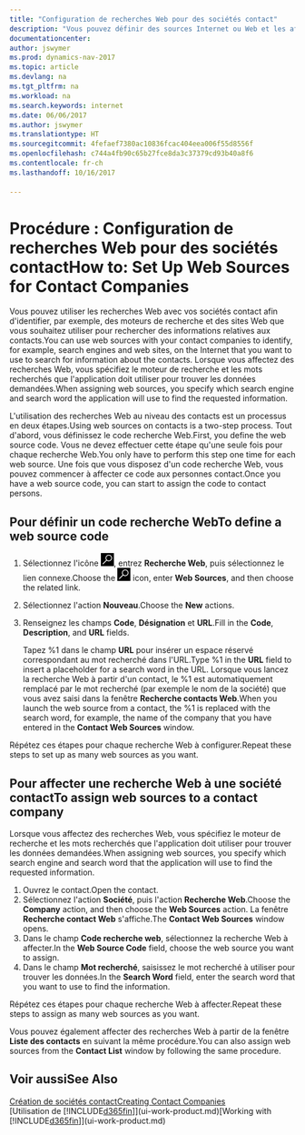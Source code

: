 ```yaml
---
title: "Configuration de recherches Web pour des sociétés contact"
description: "Vous pouvez définir des sources Internet ou Web et les affecter à une société contact pour identifier la manière dont vous souhaitez rechercher des informations sur vos contacts."
documentationcenter: 
author: jswymer
ms.prod: dynamics-nav-2017
ms.topic: article
ms.devlang: na
ms.tgt_pltfrm: na
ms.workload: na
ms.search.keywords: internet
ms.date: 06/06/2017
ms.author: jswymer
ms.translationtype: HT
ms.sourcegitcommit: 4fefaef7380ac10836fcac404eea006f55d8556f
ms.openlocfilehash: c744a4fb90c65b27fce8da3c37379cd93b40a8f6
ms.contentlocale: fr-ch
ms.lasthandoff: 10/16/2017

---
```

# <a name="how-to-set-up-web-sources-for-contact-companies"></a><span data-ttu-id="b126f-103">Procédure : Configuration de recherches Web pour des sociétés contact</span><span class="sxs-lookup"><span data-stu-id="b126f-103">How to: Set Up Web Sources for Contact Companies</span></span>
<span data-ttu-id="b126f-104">Vous pouvez utiliser les recherches Web avec vos sociétés contact afin d'identifier, par exemple, des moteurs de recherche et des sites Web que vous souhaitez utiliser pour rechercher des informations relatives aux contacts.</span><span class="sxs-lookup"><span data-stu-id="b126f-104">You can use web sources with your contact companies to identify, for example, search engines and web sites, on the Internet that you want to use to search for information about the contacts.</span></span> <span data-ttu-id="b126f-105">Lorsque vous affectez des recherches Web, vous spécifiez le moteur de recherche et les mots recherchés que l'application doit utiliser pour trouver les données demandées.</span><span class="sxs-lookup"><span data-stu-id="b126f-105">When assigning web sources, you specify which search engine and search word the application will use to find the requested information.</span></span>

<span data-ttu-id="b126f-106">L'utilisation des recherches Web au niveau des contacts est un processus en deux étapes.</span><span class="sxs-lookup"><span data-stu-id="b126f-106">Using web sources on contacts is a two-step process.</span></span> <span data-ttu-id="b126f-107">Tout d'abord, vous définissez le code recherche Web.</span><span class="sxs-lookup"><span data-stu-id="b126f-107">First, you define the web source code.</span></span> <span data-ttu-id="b126f-108">Vous ne devez effectuer cette étape qu'une seule fois pour chaque recherche Web.</span><span class="sxs-lookup"><span data-stu-id="b126f-108">You only have to perform this step one time for each web source.</span></span> <span data-ttu-id="b126f-109">Une fois que vous disposez d'un code recherche Web, vous pouvez commencer à affecter ce code aux personnes contact.</span><span class="sxs-lookup"><span data-stu-id="b126f-109">Once you have a web source code, you can start to assign the code to contact persons.</span></span>

## <a name="to-define-a-web-source-code"></a><span data-ttu-id="b126f-110">Pour définir un code recherche Web</span><span class="sxs-lookup"><span data-stu-id="b126f-110">To define a web source code</span></span>
1. <span data-ttu-id="b126f-111">Sélectionnez l'icône ![Page ou état pour la recherche](media/ui-search/search_small.png "Page ou état pour la recherche"), entrez **Recherche Web**, puis sélectionnez le lien connexe.</span><span class="sxs-lookup"><span data-stu-id="b126f-111">Choose the ![Search for Page or Report](media/ui-search/search_small.png "Search for Page or Report icon") icon, enter **Web Sources**, and then choose the related link.</span></span>
2. <span data-ttu-id="b126f-112">Sélectionnez l'action **Nouveau**.</span><span class="sxs-lookup"><span data-stu-id="b126f-112">Choose the **New** actions.</span></span>
3. <span data-ttu-id="b126f-113">Renseignez les champs **Code**, **Désignation** et **URL**.</span><span class="sxs-lookup"><span data-stu-id="b126f-113">Fill in the **Code**, **Description**, and **URL** fields.</span></span>

    <span data-ttu-id="b126f-114">Tapez %1 dans le champ **URL** pour insérer un espace réservé correspondant au mot recherché dans l'URL.</span><span class="sxs-lookup"><span data-stu-id="b126f-114">Type %1 in the **URL** field to insert a placeholder for a search word in the URL.</span></span> <span data-ttu-id="b126f-115">Lorsque vous lancez la recherche Web à partir d'un contact, le %1 est automatiquement remplacé par le mot recherché (par exemple le nom de la société) que vous avez saisi dans la fenêtre **Recherche contacts Web**.</span><span class="sxs-lookup"><span data-stu-id="b126f-115">When you launch the web source from a contact, the %1 is replaced with the search word, for example, the name of the company that you have entered in the **Contact Web Sources** window.</span></span>

<span data-ttu-id="b126f-116">Répétez ces étapes pour chaque recherche Web à configurer.</span><span class="sxs-lookup"><span data-stu-id="b126f-116">Repeat these steps to set up as many web sources as you want.</span></span>

## <a name="to-assign-web-sources-to-a-contact-company"></a><span data-ttu-id="b126f-117">Pour affecter une recherche Web à une société contact</span><span class="sxs-lookup"><span data-stu-id="b126f-117">To assign web sources to a contact company</span></span>
<span data-ttu-id="b126f-118">Lorsque vous affectez des recherches Web, vous spécifiez le moteur de recherche et les mots recherchés que l'application doit utiliser pour trouver les données demandées.</span><span class="sxs-lookup"><span data-stu-id="b126f-118">When assigning web sources, you specify which search engine and search word that the application will use to find the requested information.</span></span>

1. <span data-ttu-id="b126f-119">Ouvrez le contact.</span><span class="sxs-lookup"><span data-stu-id="b126f-119">Open the contact.</span></span>
2. <span data-ttu-id="b126f-120">Sélectionnez l'action **Société**, puis l'action **Recherche Web**.</span><span class="sxs-lookup"><span data-stu-id="b126f-120">Choose the **Company** action, and then choose the **Web Sources** action.</span></span> <span data-ttu-id="b126f-121">La fenêtre **Recherche contact Web** s'affiche.</span><span class="sxs-lookup"><span data-stu-id="b126f-121">The **Contact Web Sources** window opens.</span></span>
3. <span data-ttu-id="b126f-122">Dans le champ **Code recherche web**, sélectionnez la recherche Web à affecter.</span><span class="sxs-lookup"><span data-stu-id="b126f-122">In the **Web Source Code** field, choose the web source you want to assign.</span></span>
4. <span data-ttu-id="b126f-123">Dans le champ **Mot recherché**, saisissez le mot recherché à utiliser pour trouver les données.</span><span class="sxs-lookup"><span data-stu-id="b126f-123">In the **Search Word** field, enter the search word that you want to use to find the information.</span></span>

<span data-ttu-id="b126f-124">Répétez ces étapes pour chaque recherche Web à affecter.</span><span class="sxs-lookup"><span data-stu-id="b126f-124">Repeat these steps to assign as many web sources as you want.</span></span>

<span data-ttu-id="b126f-125">Vous pouvez également affecter des recherches Web à partir de la fenêtre **Liste des contacts** en suivant la même procédure.</span><span class="sxs-lookup"><span data-stu-id="b126f-125">You can also assign web sources from the **Contact List** window by following the same procedure.</span></span>

## <a name="see-also"></a><span data-ttu-id="b126f-126">Voir aussi</span><span class="sxs-lookup"><span data-stu-id="b126f-126">See Also</span></span>
[<span data-ttu-id="b126f-127">Création de sociétés contact</span><span class="sxs-lookup"><span data-stu-id="b126f-127">Creating Contact Companies</span></span>](marketing-create-contact-companies.md)  
<span data-ttu-id="b126f-128">[Utilisation de [!INCLUDE[d365fin](includes/d365fin_md.md)]](ui-work-product.md)</span><span class="sxs-lookup"><span data-stu-id="b126f-128">[Working with [!INCLUDE[d365fin](includes/d365fin_md.md)]](ui-work-product.md)</span></span>

